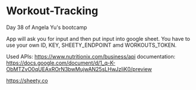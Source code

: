 # Workout-Tracking

Day 38 of Angela Yu's bootcamp

App will ask you for input and then put input into google sheet. You have to use your own ID, KEY, SHEETY_ENDPOINT amd WORKOUTS_TOKEN.

Used APIs:
https://www.nutritionix.com/business/api
documentation:  https://docs.google.com/document/d/1_q-K-ObMTZvO0qUEAxROrN3bwMujwAN25sLHwJzliK0/preview

https://sheety.co
